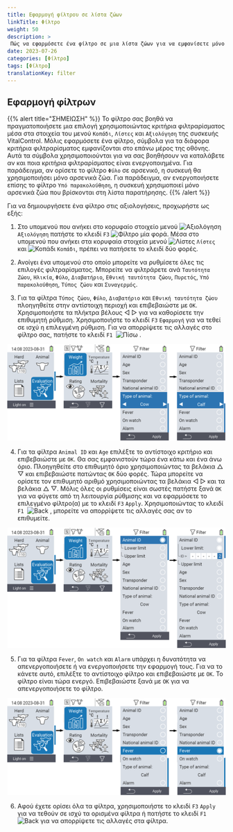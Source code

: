 ```yaml
---
title: Εφαρμογή φίλτρου σε λίστα ζώων
linkTitle: Φίλτρο
weight: 50
description: >
 Πώς να εφαρμόσετε ένα φίλτρο σε μια λίστα ζώων για να εμφανίσετε μόνο ένα υποσύνολο των ζώων που βρίσκονται στη συσκευή.
date: 2023-07-26
categories: [Φίλτρο]
tags: [Φίλτρο]
translationKey: filter
---
```

## Εφαρμογή φίλτρων

{{% alert title="ΣΗΜΕΙΩΣΗ" %}}
Το φίλτρο σας βοηθά να πραγματοποιήσετε μια επιλογή χρησιμοποιώντας κριτήρια φιλτραρίσματος μέσα στα στοιχεία του μενού `Κοπάδι`, `Λίστες` και `Αξιολόγηση` της συσκευής VitalControl. Μόλις εφαρμόσετε ένα φίλτρο, σύμβολα για τα διάφορα κριτήρια φιλτραρίσματος εμφανίζονται στο επάνω μέρος της οθόνης. Αυτά τα σύμβολα χρησιμοποιούνται για να σας βοηθήσουν να καταλάβετε αν και ποια κριτήρια φιλτραρίσματος είναι ενεργοποιημένα. Για παράδειγμα, αν ορίσετε το φίλτρο `Φύλο` σε αρσενικό, η συσκευή θα χρησιμοποιήσει μόνο αρσενικά ζώα. Για παράδειγμα, αν ενεργοποιήσετε επίσης το φίλτρο `Υπό παρακολούθηση`, η συσκευή χρησιμοποιεί μόνο αρσενικά ζώα που βρίσκονται στη λίστα παρατήρησης.
{{% /alert %}}

Για να δημιουργήσετε ένα φίλτρο στις αξιολογήσεις, προχωρήστε ως εξής:

1. Στο υπομενού που ανήκει στο κορυφαίο στοιχείο μενού <img src="/icons/main/evaluation.svg" width="50" align="bottom" alt="Αξιολόγηση" /> `Αξιολόγηση` πατήστε το κλειδί `F3` <img src="/icons/footer/filter.svg" width="25" align="bottom" alt="Φίλτρο" /> μία φορά. Μέσα στο υπομενού που ανήκει στα κορυφαία στοιχεία μενού <img src="/icons/main/lists.svg" width="28" align="bottom" alt="Λίστες" /> `Λίστες` και <img src="/icons/main/herd.svg" width="60" align="bottom" alt="Κοπάδι" /> `Κοπάδι`, πρέπει να πατήσετε το κλειδί δύο φορές.

2. Ανοίγει ένα υπομενού στο οποίο μπορείτε να ρυθμίσετε όλες τις επιλογές φιλτραρίσματος. Μπορείτε να φιλτράρετε ανά `Ταυτότητα Ζώου`, `Ηλικία`, `Φύλο`, `Διαβατήριο`, `Εθνική ταυτότητα ζώου`, `Πυρετός`, `Υπό παρακολούθηση`, `Τύπος ζώου` και `Συναγερμός`.

3. Για τα φίλτρα `Τύπος ζώου`, `Φύλο`, `Διαβατήριο` και `Εθνική ταυτότητα ζώου` πλοηγηθείτε στην αντίστοιχη περιοχή και επιβεβαιώστε με `OK`. Χρησιμοποιήστε τα πλήκτρα βέλους ◁ ▷ για να καθορίσετε την επιθυμητή ρύθμιση. Χρησιμοποιήστε το κλειδί `F3` `Εφαρμογή` για να τεθεί σε ισχύ η επιλεγμένη ρύθμιση. Για να απορρίψετε τις αλλαγές στο φίλτρο σας, πατήστε το κλειδί `F1` &nbsp;<img src="/icons/footer/exit.svg" width="25" align="bottom" alt="Πίσω" />&nbsp;.

![VitalControl: menu Evaluation Create filter](images/filter.png "Create filter")

4. Για τα φίλτρα `Animal ID` και `Age` επιλέξτε το αντίστοιχο κριτήριο και επιβεβαιώστε με `OK`. Θα σας εμφανιστούν τώρα ένα κάτω και ένα άνω όριο. Πλοηγηθείτε στο επιθυμητό όριο χρησιμοποιώντας τα βελάκια △ ▽ και επιβεβαιώστε πατώντας `OK` δύο φορές. Τώρα μπορείτε να ορίσετε τον επιθυμητό αριθμό χρησιμοποιώντας τα βελάκια ◁ ▷ και τα βελάκια △ ▽. Μόλις όλες οι ρυθμίσεις είναι σωστές πατήστε ξανά `OK` για να φύγετε από τη λειτουργία ρύθμισης και να εφαρμόσετε το επιλεγμένο φίλτρο(α) με το κλειδί `F3` `Apply`. Χρησιμοποιώντας το κλειδί `F1` &nbsp;<img src="/icons/footer/exit.svg" width="25" align="bottom" alt="Back" />&nbsp;, μπορείτε να απορρίψετε τις αλλαγές σας αν το επιθυμείτε.

![VitalControl: menu Evaluation Create filter](images/filter2.png "Create filter")

5. Για τα φίλτρα `Fever`, `On watch` και `Alarm` υπάρχει η δυνατότητα να απενεργοποιήσετε ή να ενεργοποιήσετε την εφαρμογή τους. Για να το κάνετε αυτό, επιλέξτε το αντίστοιχο φίλτρο και επιβεβαιώστε με `OK`. Το φίλτρο είναι τώρα ενεργό. Επιβεβαιώστε ξανά με `OK` για να απενεργοποιήσετε το φίλτρο.

![VitalControl: menu Evaluation Create filter](images/filter3.png "Create filter")

6. Αφού έχετε ορίσει όλα τα φίλτρα, χρησιμοποιήστε το κλειδί `F3` `Apply` για να τεθούν σε ισχύ τα ορισμένα φίλτρα ή πατήστε το κλειδί `F1` <img src="/icons/footer/exit.svg" width="25" align="bottom" alt="Back" /> για να απορρίψετε τις αλλαγές στα φίλτρα.
